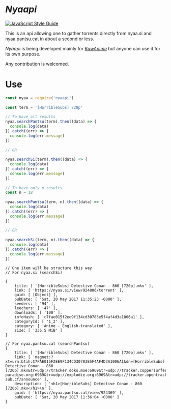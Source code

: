 # _Nyaapi_

[![JavaScript Style Guide](https://cdn.rawgit.com/feross/standard/master/badge.svg)](https://github.com/feross/standard)

This is an api allowing one to gather torrents directly from nyaa.si and nyaa.pantsu.cat in about a second or less.

_Nyaapi_ is being developed mainly for [_KawAnime_](https://github.com/Kylart/KawAnime) but anyone can use it for
 its own purpose.

Any contribution is welcomed.

# Use

```javascript
const nyaa = require('nyaapi')
 
const term = '[HorribleSubs] 720p'
 
// To have all results
nyaa.searchPantsu(term).then((data) => {
  console.log(data)
}).catch((err) => {
  console.log(err.message)
})
 
// OR
 
nyaa.searchSi(term).then((data) => {
  console.log(data)
}).catch((err) => {
  console.log(err.message)
})
 
// To have only n results
const n = 18
 
nyaa.searchPantsu(term, n).then((data) => {
  console.log(data)
}).catch((err) => {
  console.log(err.message)
})
 
// OR
 
nyaa.searchSi(term, n).then((data) => {
  console.log(data)
}).catch((err) => {
  console.log(err.message)
})
```

```
// One item will be structure this way
// For nyaa.si (searchSi)

{ 
    title: [ '[HorribleSubs] Detective Conan - 860 [720p].mkv' ],
    link: [ 'https://nyaa.si/view/924806/torrent' ],
    guid: [ [Object] ],
    pubDate: [ 'Sat, 20 May 2017 11:35:23 -0000' ],
    seeders: [ '94' ],
    leechers: [ '47' ],
    downloads: [ '100' ],
    infoHash: [ 'c7fae015f2ee9f134cd30783e5f4af4d3a1006a1' ],
    categoryId: [ '1_2' ],
    category: [ 'Anime - English-translated' ],
    size: [ '335.5 MiB' ]
}
 
// For nyaa.pantsu.cat (searchPantsu)
{ 
    title: [ '[HorribleSubs] Detective Conan - 860 [720p].mkv' ],
    link: [ 'magnet:?xt=urn:btih:C7FAE015F2EE9F134CD30783E5F4AF4D3A1006A1&dn=[HorribleSubs] Detective Conan - 860 [720p].mkv&tr=udp://tracker.doko.moe:6969&tr=udp://tracker.coppersurfer.tk:6969&tr=udp://zer0day.to:1337/announce&tr=udp://tracker.leechers-paradise.org:6969&tr=udp://explodie.org:6969&tr=udp://tracker.opentrackr.org:1337&tr=udp://tracker.internetwarriors.net:1337/announce&tr=http://mgtracker.org:6969/announce&tr=http://tracker.baka-sub.cf/announce' ],
    description: [ '<h1>[HorribleSubs] Detective Conan - 860 [720p].mkv</h1>\n' ],
    guid: [ 'https://nyaa.pantsu.cat/view/924369' ],
    pubDate: [ 'Sat, 20 May 2017 11:36:04 +0000' ] 
}
```